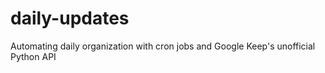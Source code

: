# daily-updates
Automating daily organization with cron jobs and Google Keep's unofficial Python API
